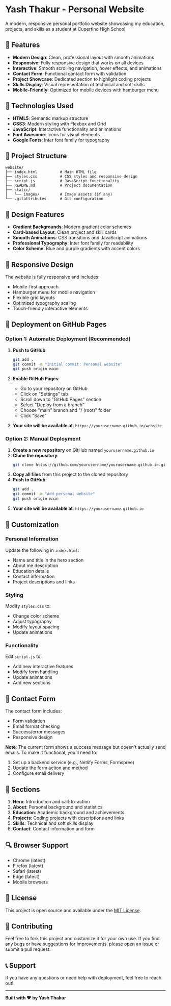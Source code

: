 # Yash Thakur - Personal Website

A modern, responsive personal portfolio website showcasing my education, projects, and skills as a student at Cupertino High School.

## 🌟 Features

- **Modern Design**: Clean, professional layout with smooth animations
- **Responsive**: Fully responsive design that works on all devices
- **Interactive**: Smooth scrolling navigation, hover effects, and animations
- **Contact Form**: Functional contact form with validation
- **Project Showcase**: Dedicated section to highlight coding projects
- **Skills Display**: Visual representation of technical and soft skills
- **Mobile-Friendly**: Optimized for mobile devices with hamburger menu

## 🚀 Technologies Used

- **HTML5**: Semantic markup structure
- **CSS3**: Modern styling with Flexbox and Grid
- **JavaScript**: Interactive functionality and animations
- **Font Awesome**: Icons for visual elements
- **Google Fonts**: Inter font family for typography

## 📁 Project Structure

```
website/
├── index.html          # Main HTML file
├── styles.css          # CSS styles and responsive design
├── script.js           # JavaScript functionality
├── README.md           # Project documentation
├── static/
│   └── images/         # Image assets (if any)
└── .gitattributes      # Git configuration
```

## 🎨 Design Features

- **Gradient Backgrounds**: Modern gradient color schemes
- **Card-based Layout**: Clean project and skill cards
- **Smooth Animations**: CSS transitions and JavaScript animations
- **Professional Typography**: Inter font family for readability
- **Color Scheme**: Blue and purple gradients with accent colors

## 📱 Responsive Design

The website is fully responsive and includes:
- Mobile-first approach
- Hamburger menu for mobile navigation
- Flexible grid layouts
- Optimized typography scaling
- Touch-friendly interactive elements

## 🚀 Deployment on GitHub Pages

### Option 1: Automatic Deployment (Recommended)

1. **Push to GitHub**:
   ```bash
   git add .
   git commit -m "Initial commit: Personal website"
   git push origin main
   ```

2. **Enable GitHub Pages**:
   - Go to your repository on GitHub
   - Click on "Settings" tab
   - Scroll down to "GitHub Pages" section
   - Select "Deploy from a branch"
   - Choose "main" branch and "/ (root)" folder
   - Click "Save"

3. **Your site will be available at**:
   `https://yourusername.github.io/website`

### Option 2: Manual Deployment

1. **Create a new repository** on GitHub named `yourusername.github.io`
2. **Clone the repository**:
   ```bash
   git clone https://github.com/yourusername/yourusername.github.io.git
   ```
3. **Copy all files** from this project to the cloned repository
4. **Push to GitHub**:
   ```bash
   git add .
   git commit -m "Add personal website"
   git push origin main
   ```
5. **Your site will be available at**:
   `https://yourusername.github.io`

## 🔧 Customization

### Personal Information
Update the following in `index.html`:
- Name and title in the hero section
- About me description
- Education details
- Contact information
- Project descriptions and links

### Styling
Modify `styles.css` to:
- Change color scheme
- Adjust typography
- Modify layout spacing
- Update animations

### Functionality
Edit `script.js` to:
- Add new interactive features
- Modify form handling
- Update animations
- Add new sections

## 📧 Contact Form

The contact form includes:
- Form validation
- Email format checking
- Success/error messages
- Responsive design

**Note**: The current form shows a success message but doesn't actually send emails. To make it functional, you'll need to:
1. Set up a backend service (e.g., Netlify Forms, Formspree)
2. Update the form action and method
3. Configure email delivery

## 🎯 Sections

1. **Hero**: Introduction and call-to-action
2. **About**: Personal background and statistics
3. **Education**: Academic background and achievements
4. **Projects**: Coding projects with descriptions and links
5. **Skills**: Technical and soft skills display
6. **Contact**: Contact information and form

## 🔍 Browser Support

- Chrome (latest)
- Firefox (latest)
- Safari (latest)
- Edge (latest)
- Mobile browsers

## 📝 License

This project is open source and available under the [MIT License](LICENSE).

## 🤝 Contributing

Feel free to fork this project and customize it for your own use. If you find any bugs or have suggestions for improvements, please open an issue or submit a pull request.

## 📞 Support

If you have any questions or need help with deployment, feel free to reach out!

---

**Built with ❤️ by Yash Thakur** 